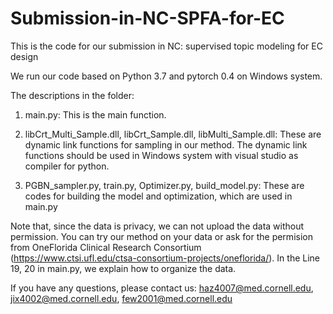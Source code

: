 # Submission-in-NC-SPFA-for-EC

This is the code for our submission in NC: supervised topic modeling for EC design

We run our code based on Python 3.7 and pytorch 0.4 on Windows system.

The descriptions in the folder:

1) main.py: This is the main function.

2) libCrt_Multi_Sample.dll, libCrt_Sample.dll, libMulti_Sample.dll: These are dynamic link functions for sampling in our method. 
The dynamic link functions should be used in Windows system with visual studio as compiler for python.

3) PGBN_sampler.py, train.py, Optimizer.py, build_model.py: These are codes for building the model and optimization, which are used in main.py

Note that, since the data is privacy, we can not upload the data without permission. You can try our method on your data or ask for the permision from 
OneFlorida Clinical Research Consortium (https://www.ctsi.ufl.edu/ctsa-consortium-projects/oneflorida/).
In the Line 19, 20 in main.py, we explain how to organize the data.

If you have any questions, please contact us:
haz4007@med.cornell.edu,
jix4002@med.cornell.edu,
few2001@med.cornell.edu

